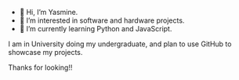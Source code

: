 - 👋 Hi, I’m Yasmine.
- 👀 I’m interested in software and hardware projects.
- 🌱 I’m currently learning Python and JavaScript.

I am in University doing my undergraduate, and plan to use GitHub to showcase my projects.

Thanks for looking!!
